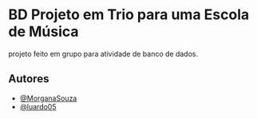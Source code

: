 # BD Projeto em Trio para uma Escola de Música
projeto feito em grupo para atividade de banco de dados.


## Autores

- [@MorganaSouza](https://www.github.com/MorganaSouza)
- [@luardo05](https://www.github.com/luardo05)
